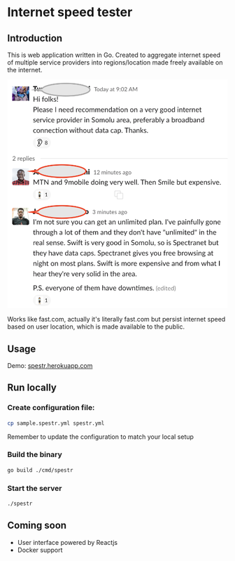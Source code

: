 # Internet speed tester

## Introduction

This is web application written in Go. Created to aggregate internet speed of multiple service providers into regions/location made freely available on the internet.

![Why I created this](image.png)

Works like fast.com, actually it's literally fast.com but persist internet speed based on user location, which is made available to the public.

## Usage

Demo: [spestr.herokuapp.com](http://spestr.herokuapp.com)

## Run locally

### Create configuration file:

```bash
cp sample.spestr.yml spestr.yml
```

Remember to update the configuration to match your local setup

### Build the binary

```bash
go build ./cmd/spestr
```

### Start the server

```bash
./spestr
```

## Coming soon

- User interface powered by Reactjs
- Docker support
